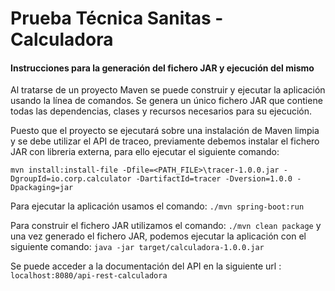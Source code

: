 # Prueba Técnica Sanitas - Calculadora
#### Instrucciones para la generación del fichero JAR y ejecución del mismo

Al tratarse de un proyecto Maven se puede construir y ejecutar la aplicación usando la línea de comandos.
Se genera un único fichero JAR que contiene todas las dependencias, clases y recursos necesarios para su ejecución.

Puesto que el proyecto se ejecutará sobre una instalación de Maven limpia y se debe utilizar el API de traceo, previamente debemos instalar el fichero JAR con libreria externa, para ello ejecutar el siguiente comando:

`mvn install:install-file -Dfile=<PATH_FILE>\tracer-1.0.0.jar -DgroupId=io.corp.calculator -DartifactId=tracer -Dversion=1.0.0 -Dpackaging=jar`

Para ejecutar la aplicación usamos el comando: `./mvn spring-boot:run`

Para construir el fichero JAR utilizamos el comando: `./mvn clean package` y una vez generado el fichero JAR, podemos ejecutar la aplicación con el siguiente comando: 
`java -jar target/calculadora-1.0.0.jar`

Se puede acceder a la documentación del API en la siguiente url : `localhost:8080/api-rest-calculadora`